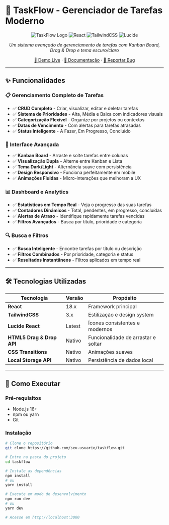 # 🚀 TaskFlow - Gerenciador de Tarefas Moderno

<div align="center">

![TaskFlow Logo](https://img.shields.io/badge/TaskFlow-v2.0-blue?style=for-the-badge&logo=react)
![React](https://img.shields.io/badge/React-18.x-61dafb?style=for-the-badge&logo=react)
![TailwindCSS](https://img.shields.io/badge/Tailwind-3.x-38bdf8?style=for-the-badge&logo=tailwind-css)
![Lucide](https://img.shields.io/badge/Lucide-Icons-orange?style=for-the-badge&logo=lucide)

*Um sistema avançado de gerenciamento de tarefas com Kanban Board, Drag & Drop e tema escuro/claro*

[🎯 Demo Live](https://seu-demo-link.vercel.app) · [📖 Documentação](https://github.com/seu-usuario/taskflow) · [🐛 Reportar Bug](https://github.com/seu-usuario/taskflow/issues)

</div>

---

## ✨ Funcionalidades

### 📋 **Gerenciamento Completo de Tarefas**
- ✅ **CRUD Completo** - Criar, visualizar, editar e deletar tarefas
- ✅ **Sistema de Prioridades** - Alta, Média e Baixa com indicadores visuais
- ✅ **Categorização Flexível** - Organize por projetos ou contextos
- ✅ **Datas de Vencimento** - Com alertas para tarefas atrasadas
- ✅ **Status Inteligente** - A Fazer, Em Progresso, Concluído

### 🎯 **Interface Avançada**
- ✅ **Kanban Board** - Arraste e solte tarefas entre colunas
- ✅ **Visualização Dupla** - Alterne entre Kanban e Lista
- ✅ **Tema Dark/Light** - Alternância suave com persistência
- ✅ **Design Responsivo** - Funciona perfeitamente em mobile
- ✅ **Animações Fluidas** - Micro-interações que melhoram a UX

### 📊 **Dashboard e Analytics**
- ✅ **Estatísticas em Tempo Real** - Veja o progresso das suas tarefas
- ✅ **Contadores Dinâmicos** - Total, pendentes, em progresso, concluídas
- ✅ **Alertas de Atraso** - Identifique rapidamente tarefas vencidas
- ✅ **Filtros Avançados** - Busca por título, prioridade e categoria

### 🔍 **Busca e Filtros**
- ✅ **Busca Inteligente** - Encontre tarefas por título ou descrição
- ✅ **Filtros Combinados** - Por prioridade, categoria e status
- ✅ **Resultados Instantâneos** - Filtros aplicados em tempo real

---

## 🛠️ Tecnologias Utilizadas

| Tecnologia | Versão | Propósito |
|------------|--------|-----------|
| **React** | 18.x | Framework principal |
| **TailwindCSS** | 3.x | Estilização e design system |
| **Lucide React** | Latest | Ícones consistentes e modernos |
| **HTML5 Drag & Drop API** | Nativo | Funcionalidade de arrastar e soltar |
| **CSS Transitions** | Nativo | Animações suaves |
| **Local Storage API** | Nativo | Persistência de dados local |

---

## 🚀 Como Executar

### **Pré-requisitos**
- Node.js 16+ 
- npm ou yarn
- Git

### **Instalação**

```bash
# Clone o repositório
git clone https://github.com/seu-usuario/taskflow.git

# Entre na pasta do projeto
cd taskflow

# Instale as dependências
npm install
# ou
yarn install

# Execute em modo de desenvolvimento
npm run dev
# ou  
yarn dev

# Acesse em http://localhost:3000